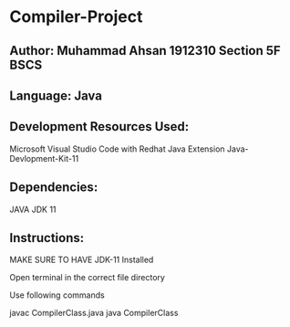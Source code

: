 # Compiler-Project

## Author: Muhammad Ahsan 1912310 Section 5F BSCS

## Language: Java

## Development Resources Used:

Microsoft Visual Studio Code with Redhat Java Extension
Java-Devlopment-Kit-11

## Dependencies:

JAVA
JDK 11

## Instructions:

MAKE SURE TO HAVE JDK-11 Installed

Open terminal in the correct file directory

Use following commands

javac CompilerClass.java
java CompilerClass

